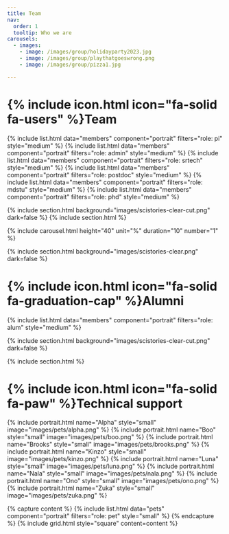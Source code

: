 ```yaml
---
title: Team
nav:
  order: 1
  tooltip: Who we are
carousels:
  - images: 
    - image: /images/group/holidayparty2023.jpg
    - image: /images/group/playthatgoeswrong.png
    - image: /images/group/pizza1.jpg

---
```




# {% include icon.html icon="fa-solid fa-users" %}Team


{% include list.html data="members" component="portrait" filters="role: pi" style="medium"   %}
{% include list.html data="members" component="portrait" filters="role: admin"   style="medium"  %}
{% include list.html data="members" component="portrait" filters="role: srtech"   style="medium"  %}
{% include list.html data="members" component="portrait" filters="role: postdoc"   style="medium"  %}
{% include list.html data="members" component="portrait" filters="role: mdstu"  style="medium"  %}
{% include list.html data="members" component="portrait" filters="role: phd"  style="medium"  %}


{% include section.html background="images/scistories-clear-cut.png" dark=false %}
{% include section.html %}

{% include carousel.html height="40" unit="%" duration="10" number="1" %}

{% include section.html background="images/scistories-clear.png" dark=false %}



# {% include icon.html icon="fa-solid fa-graduation-cap" %}Alumni

{% include list.html data="members" component="portrait" filters="role: alum" style="medium"  %}

{% include section.html background="images/scistories-clear-cut.png" dark=false %}

{% include section.html %}
# {% include icon.html icon="fa-solid fa-paw" %}Technical support


{% include portrait.html name="Alpha" style="small" image="images/pets/alpha.png" %}
{% include portrait.html name="Boo" style="small" image="images/pets/boo.png" %}
{% include portrait.html name="Brooks" style="small" image="images/pets/brooks.png" %}
{% include portrait.html name="Kinzo" style="small" image="images/pets/kinzo.png" %}
{% include portrait.html name="Luna" style="small" image="images/pets/luna.png" %}
{% include portrait.html name="Nala" style="small" image="images/pets/nala.png" %}
{% include portrait.html name="Ono" style="small" image="images/pets/ono.png" %}
{% include portrait.html name="Zuka" style="small" image="images/pets/zuka.png" %}

{% capture content %}
{% include list.html data="pets" component="portrait" filters="role: pet" style="small" %}
{% endcapture %}
{% include grid.html style="square" content=content   %}

